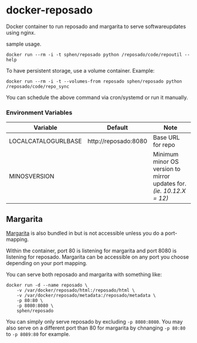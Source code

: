 docker-reposado
===============

Docker container to run reposado and margarita to serve softwareupdates using nginx.

sample usage.

```
docker run --rm -i -t sphen/reposado python /reposado/code/repoutil --help
```

To have persistent storage, use a volume container. Example:

```
docker run --rm -i -t --volumes-from reposado sphen/reposado python /reposado/code/repo_sync
```

You can schedule the above command via cron/systemd or run it manually.

### Environment Variables

Variable | Default | Note
--- | --- | ---
LOCALCATALOGURLBASE | http://reposado:8080 | Base URL for repo
MINOSVERSION | | Minimum minor OS version to mirror updates for. _(ie. 10.12.X = 12)_

## Margarita
[Margarita](https://github.com/jessepeterson/margarita) is also bundled in but is not accessible unless you do a port-mapping.

Within the container, port 80 is listening for margarita and port 8080 is listening for reposado.  Margarita can be accessible on any port you choose depending on your port mapping.

You can serve both reposado and margarita with something like:
```
docker run -d --name reposado \
    -v /var/docker/reposado/html:/reposado/html \
    -v /var/docker/reposado/metadata:/reposado/metadata \
    -p 80:80 \
    -p 8080:8080 \
    sphen/reposado
```

You can simply only serve reposado by excluding `-p 8080:8080`.  You may also serve on a different port than 80 for margarita by chnanging `-p 80:80` to `-p 8089:80` for example.
